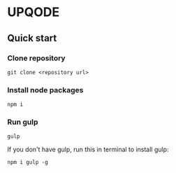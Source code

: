 # UPQODE

## Quick start

### Clone repository
```
git clone <repository url>
```

### Install node packages
```
npm i
```

### Run gulp
```
gulp
```
If you don't have gulp, run this in terminal to install gulp:
```
npm i gulp -g
```
